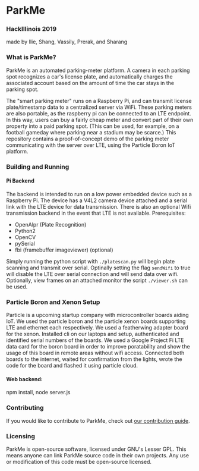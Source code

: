 # ParkMe
### HackIllinois 2019
made by Ilie, Shang, Vassily, Prerak, and Sharang 

### What is ParkMe?
ParkMe is an automated parking-meter platform. A camera in each parking spot recognizes a car's license plate, and automatically charges the associated account based on the amount of time the car stays in the parking spot.

The "smart parking meter" runs on a Raspberry Pi, and can transmit license plate/timestamp data to a centralized server via WiFi. These parking meters are also portable, as the raspberry pi can be connected to an LTE endpoint. In this way, users can buy a fairly cheap meter and convert part of their own property into a paid parking spot. (This can be used, for example, on a football gameday where parking near a stadium may be scarce.) This repository contains a proof-of-concept demo of the parking meter communicating with the server over LTE, using the Particle Boron IoT platform.

### Building and Running

#### Pi Backend
The backend is intended to run on a low power embedded device such as a Raspberry Pi.
The device has a V4L2 camera device attached and a serial link with the LTE device for data transmission. There is also an optional Wifi transmission backend in the event that LTE is not available.
Prerequisites:
+ OpenAlpr (Plate Recognition)
+ Python2
+ OpenCV
+ pySerial
+ fbi (framebuffer imageviewer) (optional)

Simply running the python script with `./platescan.py` will begin plate scanning and transmit over serial. Optinally setting the flag `sendWifi` to true will disable the LTE over serial connection and will send data over wifi.
Optionally, view frames on an attached monitor the script `./viewer.sh` can be used.

### Particle Boron and Xenon Setup

Particle is a upcoming startup company with microcontroller boards aiding IoT. We used the particle boron and the particle xenon boards supporting LTE and ethernet each respectively. We used a featherwing adapter board for the xenon. Installed cli on our laptops and setup, authenticated and identified serial numbers of the boards. We used a Google Project Fi LTE data card for the boron board in order to improve poratability and show the usage of this board in remote areas without wifi access. Connected both boards to the internet, waited for confirmation from the lights, wrote the code for the board and flashed it using particle cloud.

#### Web backend:
npm install, node server.js


### Contributing

If you would like to contribute to ParkMe, check out [our contribution guide](CONTRIBUTING.md).

### Licensing

ParkMe is open-source software, licensed under GNU's Lesser GPL. This means anyone can link ParkMe source code in their own projects. Any use or modification of this code must be open-source licensed.
